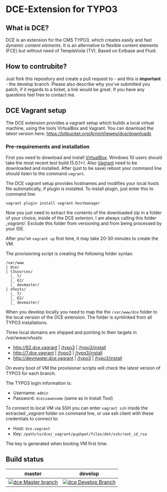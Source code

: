 # DCE-Extension for TYPO3 #

## What is DCE? ##
DCE is an extension for the CMS TYPO3, which creates easily and fast *dynamic content elements*. It is an alternative to flexible content elements (FCE) but without need of TemplaVoila (TV). Based on Extbase and Fluid.

## How to contrubite? ##
Just fork this repository and create a pull request to - and this is **important** - the develop branch. Please also describe why you've submitted you patch, if it regards to a ticket, a link would be great. If you have any questions feel free to contact me.

## DCE Vagrant setup  ##
The DCE extension provides a vagrant setup which builds a local virtual machine, using the tools VirtualBox and Vagrant.
You can download the latest version here: https://bitbucket.org/ArminVieweg/dce/downloads

### Pre-requirements and installation ###
First you need to download and install [VirtualBox](https://www.virtualbox.org/wiki/Downloads). Windows 10 users should take the most recent test build (5.0.1+). Also [Vagrant](https://www.vagrantup.com/downloads.html) need to be downloaded and installed. After (just to be save) reboot your command line should listen to the command `vagrant`.

The DCE vagrant setup provides hostnames and modifies your local _hosts_ file automatically, if plugin is installed. To install plugin, just enter this to command line:

```
vagrant plugin install vagrant-hostmanager
```

Now you just need to extract the contents of the downloaded zip in a folder of your choice, inside of the DCE extenion. I am always calling this folder *_vagrant/*. Exclude this folder from versioning and from being processed by your IDE.

After you've `vagrant up` first time, it may take 20-30 minutes to create the VM.

The provisioning script is creating the following folder syntax:
```
/var/www
| dce/
| t3sources/
  |_ 7/
  |_ 62/
  |_ devmaster/
| vhosts/
  |_ 7/
  |_ 62/
  |_ devmaster/
```
When you develop locally you need to map the the `/var/www/dce` folder to the local version of the DCE extension. The folder is symlinked from all TYPO3 installations.

Three local domains are shipped and pointing to their targets in */var/www/vhosts*:

* http://62.dce.vagrant | [/typo3](http://62.dce.vagrant/typo3) |  [/typo3/install](http://62.dce.vagrant/typo3/install)
* http://7.dce.vagrant | [/typo3](http://7.dce.vagrant/typo3) |  [/typo3/install](http://7.dce.vagrant/typo3/install)
* http://devmaster.dce.vagrant | [/typo3](http://devmaster.dce.vagrant/typo3) |  [/typo3/install](http://devmaster.dce.vagrant/typo3/install)
 
On every boot of VM the provisioner scripts will check the latest version of TYPO3 for each branch. 

The TYPO3 login information is:

* Username: `admin`
* Password: `dceisawesome` (same as in Install Tool)

To connect to local VM via SSH you can enter `vagrant ssh` inside the extracted *_vagrant* folder on command line, or use ssh client with these credentials to connect to:

* Host: `dce.vagrant`
* Key: `/path/to/dce/_vagrant/puphpet/files/dot/ssh/root_id_rsa`

The key is generated when booting VM first time.

## Build status ##

|master|develop|
|---------|----------|
|[![dce Master branch](http://ci.v.ieweg.de/build-status/image/5?branch=master)](http://ci.v.ieweg.de/build-status/view/5?branch=master)|[![dce Develop Branch](http://ci.v.ieweg.de/build-status/image/5?branch=develop)](http://ci.v.ieweg.de/build-status/view/5?branch=develop)|